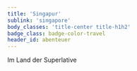 ```yaml
---
title: 'Singapur'
sublink: 'singapore'
body_classes: 'title-center title-h1h2'
badge_class: badge-color-travel
header_id: abenteuer
---
```


Im Land der Superlative